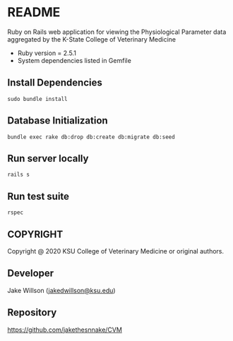# README

Ruby on Rails web application for viewing the Physiological Parameter data
aggregated by the K-State College of Veterinary Medicine

* Ruby version = 2.5.1
* System dependencies listed in Gemfile

## Install Dependencies

    sudo bundle install

## Database Initialization

    bundle exec rake db:drop db:create db:migrate db:seed

## Run server locally

    rails s

## Run test suite

    rspec

## COPYRIGHT

Copyright @ 2020 KSU College of Veterinary Medicine or original authors.

## Developer

Jake Willson (jakedwillson@ksu.edu)

## Repository

https://github.com/jakethesnnake/CVM
